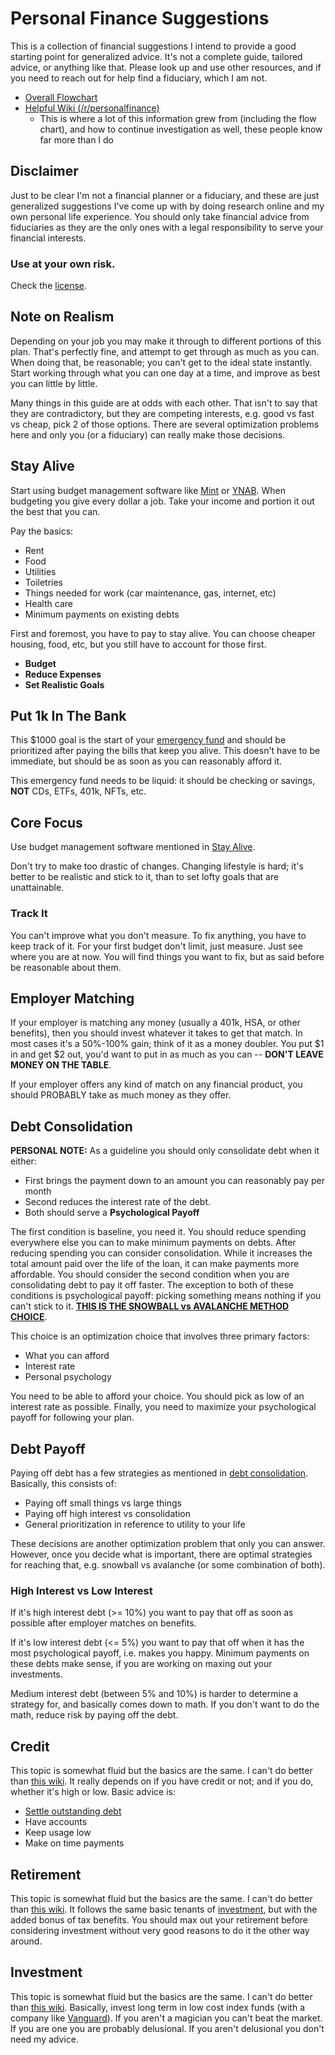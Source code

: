 # Personal Finance Suggestions

This is a collection of financial suggestions I intend to provide a good starting point for generalized advice. It's not a complete guide, tailored advice, or anything like that. Please look up and use other resources, and if you need to reach out for help find a fiduciary, which I am not.

* [Overall Flowchart](https://i.imgur.com/lSoUQr2.png)
* [Helpful Wiki (/r/personalfinance)](https://www.reddit.com/r/personalfinance/wiki/index)
	* This is where a lot of this information grew from (including the flow chart), and how to continue investigation as well, these people know far more than I do

## Disclaimer

Just to be clear I'm not a financial planner or a fiduciary, and these are just generalized suggestions I've come up with by doing research online and my own personal life experience. You should only take financial advice from fiduciaries as they are the only ones with a legal responsibility to serve your financial interests.

### **Use at your own risk.**

Check the [license](/LICENSE).

## Note on Realism

Depending on your job you may make it through to different portions of this plan. That's perfectly fine, and attempt to get through as much as you can. When doing that, be reasonable; you can't get to the ideal state instantly. Start working through what you can one day at a time, and improve as best you can little by little.

Many things in this guide are at odds with each other. That isn't to say that they are contradictory, but they are competing interests, e.g. good vs fast vs cheap, pick 2 of those options. There are several optimization problems here and only you (or a fiduciary) can really make those decisions.

## Stay Alive

Start using budget management software like [Mint](https://mint.intuit.com/) or [YNAB](https://www.youneedabudget.com/). When budgeting you give every dollar a job. Take your income and portion it out the best that you can.

Pay the basics:

* Rent
* Food
* Utilities
* Toiletries
* Things needed for work (car maintenance, gas, internet, etc)
* Health care
* Minimum payments on existing debts

First and foremost, you have to pay to stay alive. You can choose cheaper housing, food, etc, but you still have to account for those first.

* **Budget**
* **Reduce Expenses**
* **Set Realistic Goals**

## Put 1k In The Bank

This $1000 goal is the start of your [emergency fund](https://www.reddit.com/r/personalfinance/wiki/emergencyfunds) and should be prioritized after paying the bills that keep you alive. This doesn't have to be immediate, but should be as soon as you can reasonably afford it.

This emergency fund needs to be liquid: it should be checking or savings, **NOT** CDs, ETFs, 401k, NFTs, etc.

## Core Focus

Use budget management software mentioned in [Stay Alive](#stay-alive).

Don't try to make too drastic of changes. Changing lifestyle is hard; it's better to be realistic and stick to it, than to set lofty goals that are unattainable.

### Track It

You can't improve what you don't measure. To fix anything, you have to keep track of it. For your first budget don't limit, just measure. Just see where you are at now. You will find things you want to fix, but as said before be reasonable about them.

## Employer Matching

If your employer is matching any money (usually a 401k, HSA, or other benefits), then you should invest whatever it takes to get that match. In most cases it's a 50%-100% gain; think of it as a money doubler. You put $1 in and get $2 out, you'd want to put in as much as you can -- **DON'T LEAVE MONEY ON THE TABLE**.

If your employer offers any kind of match on any financial product, you should PROBABLY take as much money as they offer.

## Debt Consolidation

**PERSONAL NOTE:** As a guideline you should only consolidate debt when it either:

* First brings the payment down to an amount you can reasonably pay per month
* Second reduces the interest rate of the debt. 
* Both should serve a **Psychological Payoff**

The first condition is baseline, you need it. You should reduce spending everywhere else you can to make minimum payments on debts. After reducing spending you can consider consolidation. While it increases the total amount paid over the life of the loan, it can make payments more affordable. You should consider the second condition when you are consolidating debt to pay it off faster. The exception to both of these conditions is psychological payoff: picking something means nothing if you can't stick to it. [**THIS IS THE SNOWBALL vs AVALANCHE METHOD CHOICE**](https://www.reddit.com/r/personalfinance/wiki/debt#wiki_what.27s_the_best_way_to_pay_down_my_debt.3F).

This choice is an optimization choice that involves three primary factors:

* What you can afford
* Interest rate
* Personal psychology

You need to be able to afford your choice. You should pick as low of an interest rate as possible. Finally, you need to maximize your psychological payoff for following your plan.

## Debt Payoff

Paying off debt has a few strategies as mentioned in [debt consolidation](#debt-consolidation). Basically, this consists of:

* Paying off small things vs large things
* Paying off high interest vs consolidation
* General prioritization in reference to utility to your life

These decisions are another optimization problem that only you can answer. However, once you decide what is important, there are optimal strategies for reaching that, e.g. snowball vs avalanche (or some combination of both).

### High Interest vs Low Interest

If it's high interest debt (>= 10%) you want to pay that off as soon as possible after employer matches on benefits.

If it's low interest debt (<= 5%) you want to pay that off when it has the most psychological payoff, i.e. makes you happy. Minimum payments on these debts make sense, if you are working on maxing out your investments.

Medium interest debt (between 5% and 10%) is harder to determine a strategy for, and basically comes down to math. If you don't want to do the math, reduce risk by paying off the debt.

## Credit

This topic is somewhat fluid but the basics are the same. I can't do better than [this wiki](https://www.reddit.com/r/personalfinance/wiki/credit_building). It really depends on if you have credit or not; and if you do, whether it's high or low. Basic advice is:

* [Settle outstanding debt](https://www.reddit.com/r/personalfinance/wiki/credit_building#wiki_handling_your_collections_accounts)
* Have accounts
* Keep usage low
* Make on time payments

## Retirement

This topic is somewhat fluid but the basics are the same. I can't do better than [this wiki](https://www.reddit.com/r/personalfinance/wiki/index#wiki_retirement_accounts). It follows the same basic tenants of [investment](#investment), but with the added bonus of tax benefits. You should max out your retirement before considering investment without very good reasons to do it the other way around.

## Investment

This topic is somewhat fluid but the basics are the same. I can't do better than [this wiki](https://www.reddit.com/r/personalfinance/wiki/investing). Basically, invest long term in low cost index funds (with a company like [Vanguard](https://investor.vanguard.com/home)). If you aren't a magician you can't beat the market. If you are one you are probably delusional. If you aren't delusional you don't need my advice. 
